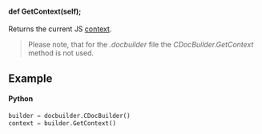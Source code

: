 #### def GetContext(self);

Returns the current JS [context](../../CDocBuilderContext/index.md).

> Please note, that for the *.docbuilder* file the *CDocBuilder.GetContext* method is not used.

## Example

#### Python

``` python
builder = docbuilder.CDocBuilder()
context = builder.GetContext()
```
